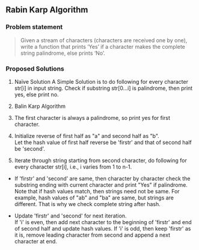 ## Rabin Karp Algorithm

### Problem statement
> Given a stream of characters (characters are received one by one), write a function that prints ‘Yes’ if a character makes the complete string palindrome, else prints ‘No’.

### Proposed Solutions
1. Naïve Solution
A Simple Solution is to do following for every character str[i] in input string. Check if substring str[0…i] is palindrome, then print yes, else print no.

1. Balin Karp Algorithm

1. The first character is always a palindrome, so print yes for
  first character.
1. Initialize reverse of first half as "a" and second half as "b".  
Let the hash value of first half reverse be 'firstr' and that of
second half be 'second'.
1. Iterate through string starting from second character, do following
for every character str[i], i.e., i varies from 1 to n-1.
* If 'firstr' and 'second' are same, then character by character
check the substring ending with current character and print
"Yes" if palindrome.
Note that if hash values match, then strings need not be same.
For example, hash values of "ab" and "ba" are same, but strings
are different. That is why we check complete string after hash.

* Update 'firstr' and 'second' for next iteration.  
If 'i' is even, then add next character to the beginning of
'firstr' and end of second half and update
hash values.
If 'i' is odd,  then keep 'firstr' as it is, remove leading
character from second and append a next
character at end.
